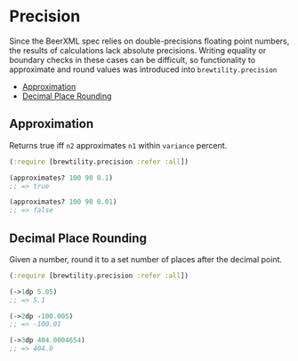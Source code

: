 # Precision

Since the BeerXML spec relies on double-precisions floating point numbers, the results of calculations lack absolute precisions.
Writing equality or boundary checks in these cases can be difficult, so functionality to approximate and round values was introduced into `brewtility.precision`

<!-- START doctoc generated TOC please keep comment here to allow auto update -->
<!-- DON'T EDIT THIS SECTION, INSTEAD RE-RUN doctoc TO UPDATE -->

- [Approximation](#approximation)
- [Decimal Place Rounding](#decimal-place-rounding)

<!-- END doctoc generated TOC please keep comment here to allow auto update -->

## Approximation

Returns true iff `n2` approximates `n1` within `variance` percent.

```clj
(:require [brewtility.precision :refer :all])

(approximates? 100 90 0.1)
;; => true

(approximates? 100 90 0.01)
;; => false
```

## Decimal Place Rounding

Given a number, round it to a set number of places after the decimal point.

```clj
(:require [brewtility.precision :refer :all])

(->1dp 5.05)
;; => 5.1

(->2dp -100.005)
;; => -100.01

(->3dp 404.0004654)
;; => 404.0
```
